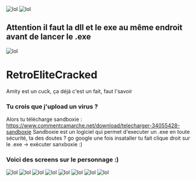 ![lol](https://github.com/Raphael0010/RetroEliteCracked/blob/master/screens/retro-isvip.png?raw=true)
![lol](https://github.com/Raphael0010/RetroEliteCracked/blob/master/screens/proof.PNG?raw=true)
## Attention il faut la dll et le exe au même endroit avant de lancer le .exe

![lol](https://github.com/Raphael0010/RetroEliteCracked/blob/master/screens/mdr.PNG?raw=true)

# RetroEliteCracked
Amity est un cuck, ça déjà c'est un fait, faut l'savoir

### Tu crois que j'upload un virus ?

Alors tu télécharge sandboxie : https://www.commentcamarche.net/download/telecharger-34055428-sandboxie
Sandboxie est un logiciel qui permet d'executer un .exe  en toute sécurité, ta des doutes ? go google 
une fois insataller tu fait clique droit sur le .exe -> exécuter sanxboxie :)


### Voici des screens sur le personnage :) 


![lol](https://github.com/Raphael0010/RetroEliteCracked/blob/master/screens/1.png?raw=true)
![lol](https://github.com/Raphael0010/RetroEliteCracked/blob/master/screens/2.png?raw=true)
![lol](https://github.com/Raphael0010/RetroEliteCracked/blob/master/screens/3.png?raw=true)
![lol](https://github.com/Raphael0010/RetroEliteCracked/blob/master/screens/4.png?raw=true)
![lol](https://github.com/Raphael0010/RetroEliteCracked/blob/master/screens/5.png?raw=true)
![lol](https://github.com/Raphael0010/RetroEliteCracked/blob/master/screens/6.png?raw=true)
![lol](https://github.com/Raphael0010/RetroEliteCracked/blob/master/screens/7.png?raw=true)
![lol](https://github.com/Raphael0010/RetroEliteCracked/blob/master/screens/8.png?raw=true)
